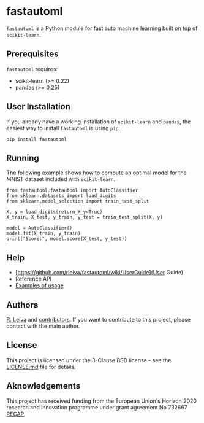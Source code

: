 # fastautoml 

``fastautoml`` is a Python module for fast auto machine learning built on top of ``scikit-learn``.

## Prerequisites

``fastautoml`` requires:

 * scikit-learn (>= 0.22)
 * pandas       (>= 0.25)

## User Installation

If you already have a working installation of ``scikit-learn`` and ``pandas``, the easiest way to install ``fastautoml`` is using ``pip``:

```
pip install fastautoml
```

## Running

The following example shows how to compute an optimal model for the MNIST dataset included with ``scikit-learn``.

```
from fastautoml.fastautoml import AutoClassifier
from sklearn.datasets import load_digits
from sklearn.model_selection import train_test_split

X, y = load_digits(return_X_y=True)
X_train, X_test, y_train, y_test = train_test_split(X, y)

model = AutoClassifier()
model.fit(X_train, y_train)
print("Score:", model.score(X_test, y_test))
```

## Help

 * [https://github.com/rleiva/fastautoml/wiki/UserGuide](User Guide)
 * Reference API
 * [Examples of usage](examples)

## Authors

[R. Leiva](https://github.com/rleiva) and [contributors](Contributors.md). If you want to contribute to this project, please contact with the main author.

## License

This project is licensed under the 3-Clause BSD license - see the [LICENSE.md](LICENSE.md) file for details.

## Aknowledgements

This project has received funding from the European Union's Horizon 2020 research and innovation programme under grant agreement No 732667 [RECAP](https://recap-project.eu/)

